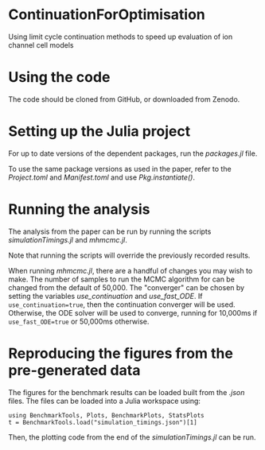 # ContinuationForOptimisation
Using limit cycle continuation methods to speed up evaluation of ion channel cell models

# Using the code
The code should be cloned from GitHub, or downloaded from Zenodo.

# Setting up the Julia project
For up to date versions of the dependent packages, run the *packages.jl* file.

To use the same package versions as used in the paper, refer to the *Project.toml* and *Manifest.toml* and use *Pkg.instantiate()*.

# Running the analysis
The analysis from the paper can be run by running the scripts *simulationTimings.jl* and *mhmcmc.jl*.

Note that running the scripts will override the previously recorded results.

When running *mhmcmc.jl*, there are a handful of changes you may wish to make. 
The number of samples to run the MCMC algorithm for can be changed from the default of 50,000.
The "converger" can be chosen by setting the variables *use_continuation* and *use_fast_ODE*. 
If `use_continuation=true`, then the continuation converger will be used.
Otherwise, the ODE solver will be used to converge, running for 10,000ms if `use_fast_ODE=true` or 50,000ms otherwise.

# Reproducing the figures from the pre-generated data
The figures for the benchmark results can be loaded built from the *.json* files.
The files can be loaded into a Julia workspace using:
```
using BenchmarkTools, Plots, BenchmarkPlots, StatsPlots
t = BenchmarkTools.load("simulation_timings.json")[1]
```
Then, the plotting code from the end of the *simulationTimings.jl* can be run.

